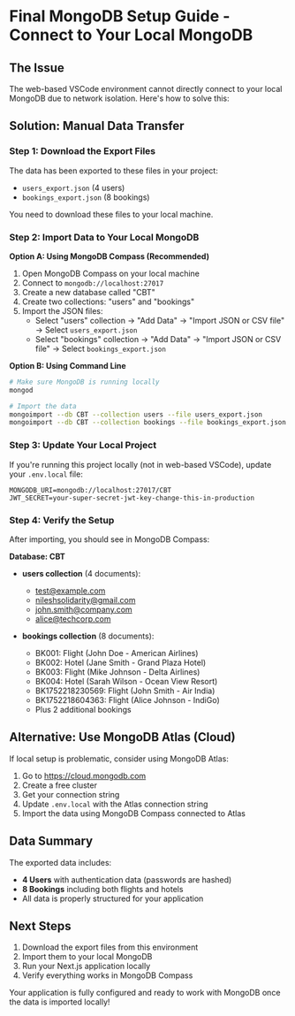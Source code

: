 # Final MongoDB Setup Guide - Connect to Your Local MongoDB

## The Issue
The web-based VSCode environment cannot directly connect to your local MongoDB due to network isolation. Here's how to solve this:

## Solution: Manual Data Transfer

### Step 1: Download the Export Files
The data has been exported to these files in your project:
- `users_export.json` (4 users)
- `bookings_export.json` (8 bookings)

You need to download these files to your local machine.

### Step 2: Import Data to Your Local MongoDB

**Option A: Using MongoDB Compass (Recommended)**
1. Open MongoDB Compass on your local machine
2. Connect to `mongodb://localhost:27017`
3. Create a new database called "CBT"
4. Create two collections: "users" and "bookings"
5. Import the JSON files:
   - Select "users" collection → "Add Data" → "Import JSON or CSV file" → Select `users_export.json`
   - Select "bookings" collection → "Add Data" → "Import JSON or CSV file" → Select `bookings_export.json`

**Option B: Using Command Line**
```bash
# Make sure MongoDB is running locally
mongod

# Import the data
mongoimport --db CBT --collection users --file users_export.json
mongoimport --db CBT --collection bookings --file bookings_export.json
```

### Step 3: Update Your Local Project

If you're running this project locally (not in web-based VSCode), update your `.env.local` file:

```env
MONGODB_URI=mongodb://localhost:27017/CBT
JWT_SECRET=your-super-secret-jwt-key-change-this-in-production
```

### Step 4: Verify the Setup

After importing, you should see in MongoDB Compass:

**Database: CBT**
- **users collection** (4 documents):
  - test@example.com
  - nileshsolidarity@gmail.com  
  - john.smith@company.com
  - alice@techcorp.com

- **bookings collection** (8 documents):
  - BK001: Flight (John Doe - American Airlines)
  - BK002: Hotel (Jane Smith - Grand Plaza Hotel)
  - BK003: Flight (Mike Johnson - Delta Airlines)
  - BK004: Hotel (Sarah Wilson - Ocean View Resort)
  - BK1752218230569: Flight (John Smith - Air India)
  - BK1752218604363: Flight (Alice Johnson - IndiGo)
  - Plus 2 additional bookings

## Alternative: Use MongoDB Atlas (Cloud)

If local setup is problematic, consider using MongoDB Atlas:

1. Go to https://cloud.mongodb.com
2. Create a free cluster
3. Get your connection string
4. Update `.env.local` with the Atlas connection string
5. Import the data using MongoDB Compass connected to Atlas

## Data Summary

The exported data includes:
- **4 Users** with authentication data (passwords are hashed)
- **8 Bookings** including both flights and hotels
- All data is properly structured for your application

## Next Steps

1. Download the export files from this environment
2. Import them to your local MongoDB
3. Run your Next.js application locally
4. Verify everything works in MongoDB Compass

Your application is fully configured and ready to work with MongoDB once the data is imported locally!
